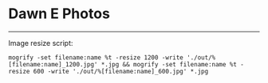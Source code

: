 # Dawn E Photos
----
Image resize script:

```
mogrify -set filename:name %t -resize 1200 -write './out/%[filename:name]_1200.jpg' *.jpg && mogrify -set filename:name %t -resize 600 -write './out/%[filename:name]_600.jpg' *.jpg
```
